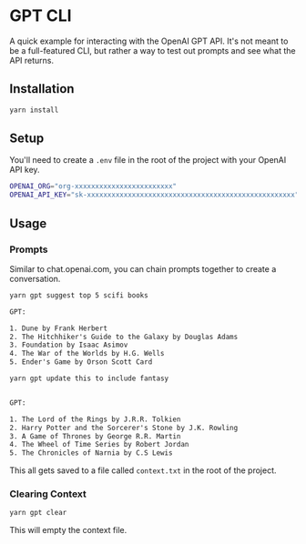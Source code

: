 # GPT CLI

A quick example for interacting with the OpenAI GPT API. It's not meant to be a full-featured CLI, but rather a way to test out prompts and see what the API returns.

## Installation

```bash
yarn install
```

## Setup

You'll need to create a `.env` file in the root of the project with your OpenAI API key.

```bash
OPENAI_ORG="org-xxxxxxxxxxxxxxxxxxxxxxxx"
OPENAI_API_KEY="sk-xxxxxxxxxxxxxxxxxxxxxxxxxxxxxxxxxxxxxxxxxxxxxxxxxxx"
```

## Usage

### Prompts

Similar to chat.openai.com, you can chain prompts together to create a conversation.

```bash
yarn gpt suggest top 5 scifi books
```

```txt
GPT:

1. Dune by Frank Herbert
2. The Hitchhiker's Guide to the Galaxy by Douglas Adams
3. Foundation by Isaac Asimov
4. The War of the Worlds by H.G. Wells
5. Ender's Game by Orson Scott Card
```

```bash
yarn gpt update this to include fantasy
```

```txt

GPT:

1. The Lord of the Rings by J.R.R. Tolkien
2. Harry Potter and the Sorcerer's Stone by J.K. Rowling
3. A Game of Thrones by George R.R. Martin
4. The Wheel of Time Series by Robert Jordan
5. The Chronicles of Narnia by C.S Lewis
```

This all gets saved to a file called `context.txt` in the root of the project.

### Clearing Context

```bash
yarn gpt clear
```

This will empty the context file.
